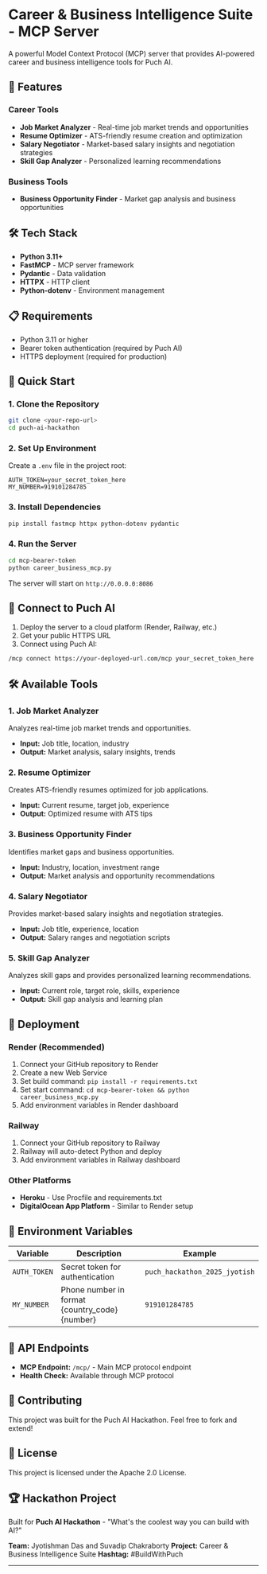 # Career & Business Intelligence Suite - MCP Server

A powerful Model Context Protocol (MCP) server that provides AI-powered career and business intelligence tools for Puch AI.

## 🚀 Features

### Career Tools
- **Job Market Analyzer** - Real-time job market trends and opportunities
- **Resume Optimizer** - ATS-friendly resume creation and optimization
- **Salary Negotiator** - Market-based salary insights and negotiation strategies
- **Skill Gap Analyzer** - Personalized learning recommendations

### Business Tools
- **Business Opportunity Finder** - Market gap analysis and business opportunities

## 🛠️ Tech Stack

- **Python 3.11+**
- **FastMCP** - MCP server framework
- **Pydantic** - Data validation
- **HTTPX** - HTTP client
- **Python-dotenv** - Environment management

## 📋 Requirements

- Python 3.11 or higher
- Bearer token authentication (required by Puch AI)
- HTTPS deployment (required for production)

## 🚀 Quick Start

### 1. Clone the Repository
```bash
git clone <your-repo-url>
cd puch-ai-hackathon
```

### 2. Set Up Environment
Create a `.env` file in the project root:
```env
AUTH_TOKEN=your_secret_token_here
MY_NUMBER=919101284785
```

### 3. Install Dependencies
```bash
pip install fastmcp httpx python-dotenv pydantic
```

### 4. Run the Server
```bash
cd mcp-bearer-token
python career_business_mcp.py
```

The server will start on `http://0.0.0.0:8086`

## 🔗 Connect to Puch AI

1. Deploy the server to a cloud platform (Render, Railway, etc.)
2. Get your public HTTPS URL
3. Connect using Puch AI:
```
/mcp connect https://your-deployed-url.com/mcp your_secret_token_here
```

## 🛠️ Available Tools

### 1. Job Market Analyzer
Analyzes real-time job market trends and opportunities.
- **Input:** Job title, location, industry
- **Output:** Market analysis, salary insights, trends

### 2. Resume Optimizer
Creates ATS-friendly resumes optimized for job applications.
- **Input:** Current resume, target job, experience
- **Output:** Optimized resume with ATS tips

### 3. Business Opportunity Finder
Identifies market gaps and business opportunities.
- **Input:** Industry, location, investment range
- **Output:** Market analysis and opportunity recommendations

### 4. Salary Negotiator
Provides market-based salary insights and negotiation strategies.
- **Input:** Job title, experience, location
- **Output:** Salary ranges and negotiation scripts

### 5. Skill Gap Analyzer
Analyzes skill gaps and provides personalized learning recommendations.
- **Input:** Current role, target role, skills, experience
- **Output:** Skill gap analysis and learning plan

## 🚀 Deployment

### Render (Recommended)
1. Connect your GitHub repository to Render
2. Create a new Web Service
3. Set build command: `pip install -r requirements.txt`
4. Set start command: `cd mcp-bearer-token && python career_business_mcp.py`
5. Add environment variables in Render dashboard

### Railway
1. Connect your GitHub repository to Railway
2. Railway will auto-detect Python and deploy
3. Add environment variables in Railway dashboard

### Other Platforms
- **Heroku** - Use Procfile and requirements.txt
- **DigitalOcean App Platform** - Similar to Render setup

## 🔧 Environment Variables

| Variable | Description | Example |
|----------|-------------|---------|
| `AUTH_TOKEN` | Secret token for authentication | `puch_hackathon_2025_jyotish` |
| `MY_NUMBER` | Phone number in format {country_code}{number} | `919101284785` |

## 📝 API Endpoints

- **MCP Endpoint:** `/mcp/` - Main MCP protocol endpoint
- **Health Check:** Available through MCP protocol

## 🤝 Contributing

This project was built for the Puch AI Hackathon. Feel free to fork and extend!

## 📄 License

This project is licensed under the Apache 2.0 License.

## 🏆 Hackathon Project

Built for **Puch AI Hackathon** - "What's the coolest way you can build with AI?"

**Team:** Jyotishman Das and Suvadip Chakraborty
**Project:** Career & Business Intelligence Suite
**Hashtag:** #BuildWithPuch

---


